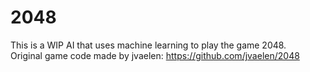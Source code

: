 2048
====

This is a WIP AI that uses machine learning to play the game 2048.  
Original game code made by jvaelen: https://github.com/jvaelen/2048
